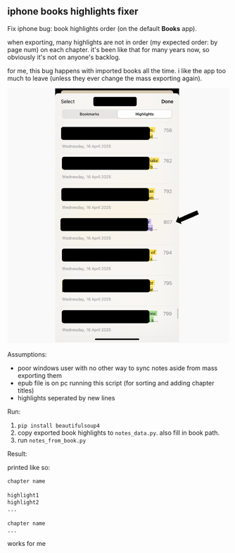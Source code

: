 
## iphone books highlights fixer

Fix iphone bug: book highlights order (on the default **Books** app). 

when exporting, many highlights are not in order (my expected order: by page num) on each chapter. it's been like that for many years now, so obviously it's not on anyone's backlog.

for me, this bug happens with imported books all the time. i like the app too much to leave (unless they ever change the mass exporting again).

![](./img/problem.png)

Assumptions:
- poor windows user with no other way to sync notes aside from mass exporting them
- epub file is on pc running this script (for sorting and adding chapter titles)
- highlights seperated by new lines

Run:

1. `pip install beautifulsoup4`
2. copy exported book highlights to `notes_data.py`. also fill in book path.
3. run `notes_from_book.py`

Result:

printed like so:

```
chapter name

highlight1
highlight2
...

chapter name
...
```

works for me